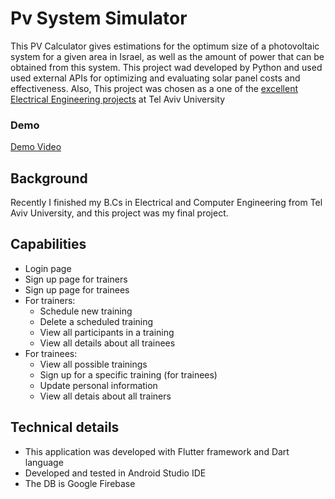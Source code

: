 # Pv System Simulator
This PV Calculator gives estimations for the optimum size of a
photovoltaic system for a given area in Israel, as well as the
amount of power that can be obtained from this system.
This project wad developed by Python and used used external APIs for optimizing and evaluating solar panel costs and effectiveness.
Also, This project was chosen as a one of the [excellent Electrical Engineering projects](https://www.tauengprojects.com/finalproj/EE/2022?lightbox=comp-k231dsy8__09d15bfa-8759-40a7-815e-711533209b88_runtime_dataItem-k231dsyc) at Tel Aviv University

### Demo
[Demo Video](https://drive.google.com/file/d/12LZANE-YR65iJgUIfTUv30547i_Nv32E/view?usp=sharing)

## Background
Recently I finished my B.Cs in Electrical and Computer Engineering from Tel Aviv University, and this project was my final project.


## Capabilities
* Login page
* Sign up page for trainers
* Sign up page for trainees
* For trainers:
  * Schedule new training
  * Delete a scheduled training
  * View all participants in a training
  * View all details about all trainees
* For trainees:
  * View all possible trainings
  * Sign up for a specific training (for trainees)
  * Update personal information
  * View all detais about all trainers

## Technical details
* This application was developed with Flutter framework and Dart language
* Developed and tested in Android Studio IDE
* The DB is Google Firebase
